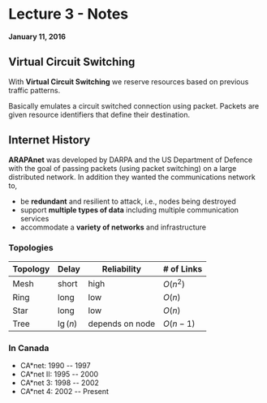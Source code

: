 # Lecture 3 - Notes  
**January 11, 2016**

## Virtual Circuit Switching

With __Virtual Circuit Switching__ we reserve resources based on previous traffic patterns.

Basically emulates a circuit switched connection using packet. Packets are given resource identifiers that define their destination.

## Internet History

__ARAPAnet__ was developed by DARPA and the US Department of Defence with the goal of passing packets (using packet switching) on a large distributed network. In addition they wanted the communications network to,

* be __redundant__ and resilient to attack, i.e., nodes being destroyed
* support __multiple types of data__ including multiple communication services
* accommodate a __variety of networks__ and infrastructure

### Topologies

| Topology | Delay    | Reliability     | # of Links |
|----------|----------|-----------------|------------|
| Mesh     | short    | high            | $O(n^2)$   |
| Ring     | long     | low             | $O(n)$     |
| Star     | long     | low             | $O(n)$     |
| Tree     | $\lg(n)$ | depends on node | $O(n-1)$   |

### In Canada

* CA*net: 1990 -- 1997
* CA*net II: 1995 -- 2000
* CA*net 3: 1998 -- 2002
* CA*net 4: 2002 -- Present

